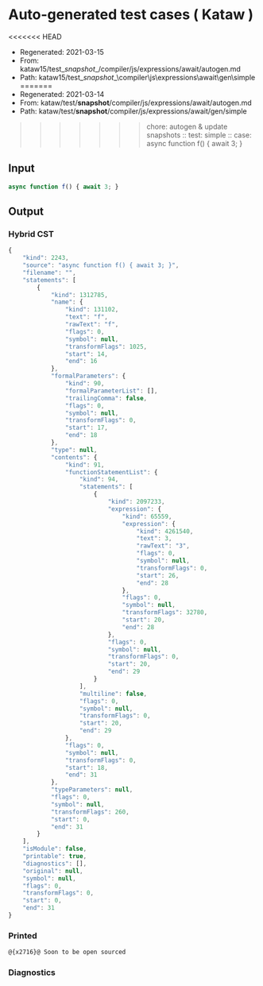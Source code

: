 # Auto-generated test cases ( Kataw )
<<<<<<< HEAD
- Regenerated: 2021-03-15
- From: kataw15/test\__snapshot__/compiler/js/expressions/await/autogen.md
- Path: kataw15/test\__snapshot__\compiler\js\expressions\await\gen\simple
=======
- Regenerated: 2021-03-14
- From: kataw/test/__snapshot__/compiler/js/expressions/await/autogen.md
- Path: kataw/test/__snapshot__/compiler/js/expressions/await/gen/simple
>>>>>>> chore: autogen & update snapshots
> :: test: simple
> :: case: async function f() { await 3; }
## Input

`````js
async function f() { await 3; }
`````

## Output

### Hybrid CST

```javascript
{
    "kind": 2243,
    "source": "async function f() { await 3; }",
    "filename": "",
    "statements": [
        {
            "kind": 1312785,
            "name": {
                "kind": 131102,
                "text": "f",
                "rawText": "f",
                "flags": 0,
                "symbol": null,
                "transformFlags": 1025,
                "start": 14,
                "end": 16
            },
            "formalParameters": {
                "kind": 90,
                "formalParameterList": [],
                "trailingComma": false,
                "flags": 0,
                "symbol": null,
                "transformFlags": 0,
                "start": 17,
                "end": 18
            },
            "type": null,
            "contents": {
                "kind": 91,
                "functionStatementList": {
                    "kind": 94,
                    "statements": [
                        {
                            "kind": 2097233,
                            "expression": {
                                "kind": 65559,
                                "expression": {
                                    "kind": 4261540,
                                    "text": 3,
                                    "rawText": "3",
                                    "flags": 0,
                                    "symbol": null,
                                    "transformFlags": 0,
                                    "start": 26,
                                    "end": 28
                                },
                                "flags": 0,
                                "symbol": null,
                                "transformFlags": 32780,
                                "start": 20,
                                "end": 28
                            },
                            "flags": 0,
                            "symbol": null,
                            "transformFlags": 0,
                            "start": 20,
                            "end": 29
                        }
                    ],
                    "multiline": false,
                    "flags": 0,
                    "symbol": null,
                    "transformFlags": 0,
                    "start": 20,
                    "end": 29
                },
                "flags": 0,
                "symbol": null,
                "transformFlags": 0,
                "start": 18,
                "end": 31
            },
            "typeParameters": null,
            "flags": 0,
            "symbol": null,
            "transformFlags": 260,
            "start": 0,
            "end": 31
        }
    ],
    "isModule": false,
    "printable": true,
    "diagnostics": [],
    "original": null,
    "symbol": null,
    "flags": 0,
    "transformFlags": 0,
    "start": 0,
    "end": 31
}
```

### Printed

```javascript
@{x2716}@ Soon to be open sourced
```

### Diagnostics

```javascript

```

